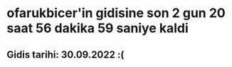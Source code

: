 # ofarukbicer'in gidisine son 2 gun 20 saat 56 dakika 59 saniye kaldi

## Gidis tarihi: 30.09.2022 :(